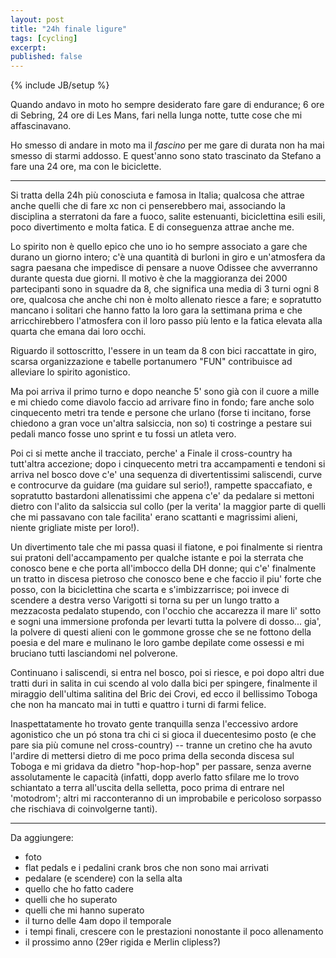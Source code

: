 ```yaml
---
layout: post
title: "24h finale ligure"
tags: [cycling]
excerpt:
published: false
---
```

{% include JB/setup %}

Quando andavo in moto ho sempre desiderato fare gare di endurance; 6 ore di Sebring, 24 ore di Les Mans, fari nella lunga notte, tutte cose che mi affascinavano. 

Ho smesso di andare in moto ma il *fascino* per me gare di durata non ha mai smesso di starmi addosso. E quest'anno sono stato trascinato da Stefano a fare una 24 ore, ma con le biciclette.
 
***


Si tratta della 24h più conosciuta e famosa in Italia; qualcosa che attrae anche quelli che di fare xc non ci penserebbero mai, associando la disciplina a sterratoni da fare a fuoco, salite estenuanti, biciclettina esili esili, poco divertimento e molta fatica. E di conseguenza attrae anche me. 

Lo spirito non è quello epico che uno io ho sempre associato a gare che durano un giorno intero; c'è una quantità di burloni in giro e un'atmosfera da sagra paesana che impedisce di pensare a nuove Odissee che avverranno durante questa due giorni. Il motivo è che la maggioranza dei 2000 partecipanti sono in squadre da
8, che significa una media di 3 turni ogni 8 ore, qualcosa che anche chi non è molto allenato riesce a fare; e sopratutto mancano i solitari che hanno fatto la loro gara la settimana prima e che arricchirebbero l'atmosfera con il loro passo più lento e la fatica elevata alla quarta che emana dai loro occhi. 

Riguardo il sottoscritto, l'essere in un team da 8 con bici raccattate in giro, scarsa organizzazione e tabelle portanumero "FUN" contribuisce ad alleviare lo spirito agonistico. 

Ma poi arriva il primo turno e dopo neanche 5' sono già con il cuore a mille e mi chiedo come diavolo faccio ad arrivare fino in fondo; fare anche solo cinquecento metri tra tende e persone che urlano (forse ti incitano, forse chiedono a gran voce un'altra salsiccia, non so) ti costringe a pestare sui pedali manco fosse uno sprint e tu fossi un atleta vero.

Poi ci si mette anche il tracciato, perche' a Finale il cross-country ha tutt'altra accezione; dopo i cinquecento metri tra accampamenti e tendoni si arriva nel bosco dove c'e' una sequenza di divertentissimi saliscendi, curve e controcurve da guidare (ma guidare sul serio!), rampette spaccafiato, e sopratutto bastardoni allenatissimi che appena c'e' da pedalare si mettoni dietro con l'alito da salsiccia sul collo (per la verita' la maggior parte di quelli che mi passavano con tale facilita' erano scattanti e magrissimi alieni, niente grigliate miste per loro!).

Un divertimento tale che mi passa quasi il fiatone, e poi finalmente si rientra sui pratoni dell'accampamento per qualche istante e poi la sterrata che conosco bene e che porta all'imbocco della DH donne; qui c'e' finalmente un tratto in discesa pietroso che conosco bene e che faccio il piu' forte che posso, con la biciclettina che scarta e s'imbizzarrisce; poi invece di scendere a destra verso Varigotti si torna su per un lungo tratto a mezzacosta pedalato stupendo, con l'occhio che accarezza il mare li' sotto e sogni una immersione profonda per levarti tutta la polvere di dosso... gia', la polvere di questi alieni con le gommone grosse che se ne fottono della poesia e del mare e mulinano le loro gambe depilate come ossessi e mi bruciano tutti lasciandomi nel polverone.

Continuano i saliscendi, si entra nel bosco, poi si riesce, e poi dopo altri due tratti duri in salita in cui scendo al volo dalla bici per spingere, finalmente il miraggio dell'ultima salitina del Bric dei Crovi, ed ecco il bellissimo Toboga che non ha mancato mai in tutti e quattro i turni di farmi felice.

Inaspettatamente ho trovato gente tranquilla senza l'eccessivo ardore agonistico che un pó stona tra chi ci si gioca il duecentesimo posto (e che pare sia più comune nel cross-country) -- tranne un cretino che ha avuto l'ardire di mettersi dietro di me poco prima della seconda discesa sul Toboga e mi gridava da dietro "hop-hop-hop" per passare, senza averne assolutamente le capacità (infatti, dopp averlo fatto sfilare me lo trovo schiantato a terra all'uscita della selletta, poco prima di entrare nel 'motodrom'; altri mi racconteranno di un improbabile e pericoloso sorpasso che rischiava di coinvolgerne tanti). 


***

Da aggiungere:

* foto
* flat pedals e i pedalini crank bros che non sono mai arrivati
* pedalare (e scendere) con la sella alta
* quello che ho fatto cadere
* quelli che ho superato
* quelli che mi hanno superato
* il turno delle 4am dopo il temporale
* i tempi finali, crescere con le prestazioni nonostante il poco allenamento
* il prossimo anno (29er rigida e Merlin clipless?)
